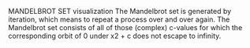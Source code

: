 MANDELBROT SET visualization
The Mandelbrot set is generated by iteration, which means to repeat a process over and over again. 
The Mandelbrot set consists of all of those (complex) c-values for which the corresponding orbit of 0 under x2 + c does not escape to infinity.